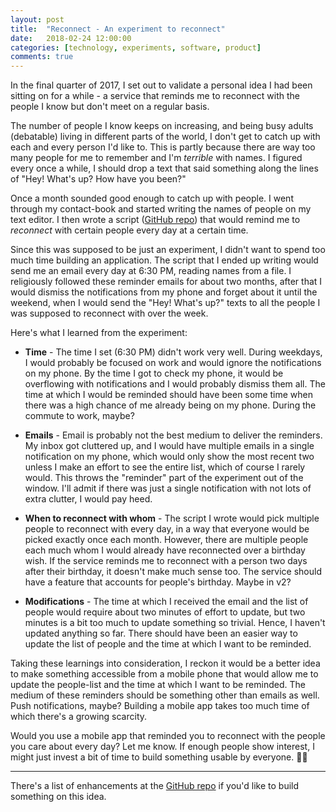 ```yaml
---
layout: post
title:  "Reconnect - An experiment to reconnect"
date:   2018-02-24 12:00:00
categories: [technology, experiments, software, product]
comments: true
---
```

In the final quarter of 2017, I set out to validate a personal idea I had been sitting on for a while - a service that reminds me to reconnect with the people I know but don't meet on a regular basis.

<!--more-->

The number of people I know keeps on increasing, and being busy adults (debatable) living in different parts of the world, I don't get to catch up with each and every person I'd like to. This is partly because there are way too many people for me to remember and I'm _terrible_ with names. I figured every once a while, I should drop a text that said something along the lines of "Hey! What's up? How have you been?"

Once a month sounded good enough to catch up with people. I went through my contact-book and started writing the names of people on my text editor. I then wrote a script ([GitHub repo](https://github.com/umanghome/reconnect)) that would remind me to _reconnect_ with certain people every day at a certain time.

Since this was supposed to be just an experiment, I didn't want to spend too much time building an application. The script that I ended up writing would send me an email every day at 6:30 PM, reading names from a file. I religiously followed these reminder emails for about two months, after that I would dismiss the notifications from my phone and forget about it until the weekend, when I would send the "Hey! What's up?" texts to all the people I was supposed to reconnect with over the week.

Here's what I learned from the experiment:

- **Time** - The time I set (6:30 PM) didn't work very well. During weekdays, I would probably be focused on work and would ignore the notifications on my phone. By the time I got to check my phone, it would be overflowing with notifications and I would probably dismiss them all. The time at which I would be reminded should have been some time when there was a high chance of me already being on my phone. During the commute to work, maybe?

- **Emails** - Email is probably not the best medium to deliver the reminders. My inbox got cluttered up, and I would have multiple emails in a single notification on my phone, which would only show the most recent two unless I make an effort to see the entire list, which of course I rarely would. This throws the "reminder" part of the experiment out of the window. I'll admit if there was just a single notification with not lots of extra clutter, I would pay heed.

- **When to reconnect with whom** - The script I wrote would pick multiple people to reconnect with every day, in a way that everyone would be picked exactly once each month. However, there are multiple people each much whom I would already have reconnected over a birthday wish. If the service reminds me to reconnect with a person two days after their birthday, it doesn't make much sense too. The service should have a feature that accounts for people's birthday. Maybe in v2?

- **Modifications** - The time at which I received the email and the list of people would require about two minutes of effort to update, but two minutes is a bit too much to update something so trivial. Hence, I haven't updated anything so far. There should have been an easier way to update the list of people and the time at which I want to be reminded.

Taking these learnings into consideration, I reckon it would be a better idea to make something accessible from a mobile phone that would allow me to update the people-list and the time at which I want to be reminded. The medium of these reminders should be something other than emails as well. Push notifications, maybe? Building a mobile app takes too much time of which there's a growing scarcity.

Would you use a mobile app that reminded you to reconnect with the people you care about every day? Let me know. If enough people show interest, I might just invest a bit of time to build something usable by everyone. ✌🏼

---

There's a list of enhancements at the [GitHub repo](https://github.com/umanghome/reconnect) if you'd like to build something on this idea.
